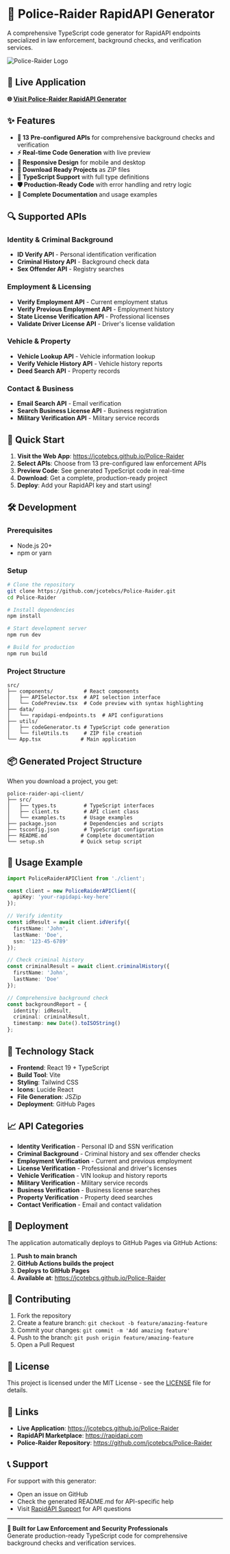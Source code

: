 # 🚀 Police-Raider RapidAPI Generator

A comprehensive TypeScript code generator for RapidAPI endpoints specialized in law enforcement, background checks, and verification services.

![Police-Raider Logo](public/police-badge.svg)

## 🎯 Live Application

**🌐 [Visit Police-Raider RapidAPI Generator](https://jcotebcs.github.io/Police-Raider)**

## ✨ Features

- **🔧 13 Pre-configured APIs** for comprehensive background checks and verification
- **⚡ Real-time Code Generation** with live preview
- **📱 Responsive Design** for mobile and desktop
- **💾 Download Ready Projects** as ZIP files
- **🎨 TypeScript Support** with full type definitions
- **🛡️ Production-Ready Code** with error handling and retry logic
- **📖 Complete Documentation** and usage examples

## 🔍 Supported APIs

### Identity & Criminal Background
- **ID Verify API** - Personal identification verification
- **Criminal History API** - Background check data
- **Sex Offender API** - Registry searches

### Employment & Licensing
- **Verify Employment API** - Current employment status
- **Verify Previous Employment API** - Employment history
- **State License Verification API** - Professional licenses
- **Validate Driver License API** - Driver's license validation

### Vehicle & Property
- **Vehicle Lookup API** - Vehicle information lookup
- **Verify Vehicle History API** - Vehicle history reports
- **Deed Search API** - Property records

### Contact & Business
- **Email Search API** - Email verification
- **Search Business License API** - Business registration
- **Military Verification API** - Military service records

## 🚀 Quick Start

1. **Visit the Web App**: https://jcotebcs.github.io/Police-Raider
2. **Select APIs**: Choose from 13 pre-configured law enforcement APIs
3. **Preview Code**: See generated TypeScript code in real-time
4. **Download**: Get a complete, production-ready project
5. **Deploy**: Add your RapidAPI key and start using!

## 🛠️ Development

### Prerequisites
- Node.js 20+
- npm or yarn

### Setup
```bash
# Clone the repository
git clone https://github.com/jcotebcs/Police-Raider.git
cd Police-Raider

# Install dependencies
npm install

# Start development server
npm run dev

# Build for production
npm run build
```

### Project Structure
```
src/
├── components/          # React components
│   ├── APISelector.tsx  # API selection interface
│   └── CodePreview.tsx  # Code preview with syntax highlighting
├── data/
│   └── rapidapi-endpoints.ts  # API configurations
├── utils/
│   ├── codeGenerator.ts # TypeScript code generation
│   └── fileUtils.ts     # ZIP file creation
└── App.tsx             # Main application
```

## 📦 Generated Project Structure

When you download a project, you get:

```
police-raider-api-client/
├── src/
│   ├── types.ts         # TypeScript interfaces
│   ├── client.ts        # API client class
│   └── examples.ts      # Usage examples
├── package.json         # Dependencies and scripts
├── tsconfig.json        # TypeScript configuration
├── README.md           # Complete documentation
└── setup.sh            # Quick setup script
```

## 🔧 Usage Example

```typescript
import PoliceRaiderAPIClient from './client';

const client = new PoliceRaiderAPIClient({
  apiKey: 'your-rapidapi-key-here'
});

// Verify identity
const idResult = await client.idVerify({
  firstName: 'John',
  lastName: 'Doe',
  ssn: '123-45-6789'
});

// Check criminal history
const criminalResult = await client.criminalHistory({
  firstName: 'John',
  lastName: 'Doe'
});

// Comprehensive background check
const backgroundReport = {
  identity: idResult,
  criminal: criminalResult,
  timestamp: new Date().toISOString()
};
```

## 🎨 Technology Stack

- **Frontend**: React 19 + TypeScript
- **Build Tool**: Vite
- **Styling**: Tailwind CSS
- **Icons**: Lucide React
- **File Generation**: JSZip
- **Deployment**: GitHub Pages

## 📈 API Categories

- **Identity Verification** - Personal ID and SSN verification
- **Criminal Background** - Criminal history and sex offender checks
- **Employment Verification** - Current and previous employment
- **License Verification** - Professional and driver's licenses
- **Vehicle Verification** - VIN lookup and history reports
- **Military Verification** - Military service records
- **Business Verification** - Business license searches
- **Property Verification** - Property deed searches
- **Contact Verification** - Email and contact validation

## 🚀 Deployment

The application automatically deploys to GitHub Pages via GitHub Actions:

1. **Push to main branch**
2. **GitHub Actions builds the project**
3. **Deploys to GitHub Pages**
4. **Available at**: https://jcotebcs.github.io/Police-Raider

## 🤝 Contributing

1. Fork the repository
2. Create a feature branch: `git checkout -b feature/amazing-feature`
3. Commit your changes: `git commit -m 'Add amazing feature'`
4. Push to the branch: `git push origin feature/amazing-feature`
5. Open a Pull Request

## 📝 License

This project is licensed under the MIT License - see the [LICENSE](LICENSE) file for details.

## 🔗 Links

- **Live Application**: https://jcotebcs.github.io/Police-Raider
- **RapidAPI Marketplace**: https://rapidapi.com
- **Police-Raider Repository**: https://github.com/jcotebcs/Police-Raider

## 📞 Support

For support with this generator:
- Open an issue on GitHub
- Check the generated README.md for API-specific help
- Visit [RapidAPI Support](https://rapidapi.com/support) for API questions

---

**🚨 Built for Law Enforcement and Security Professionals**  
Generate production-ready TypeScript code for comprehensive background checks and verification services.

